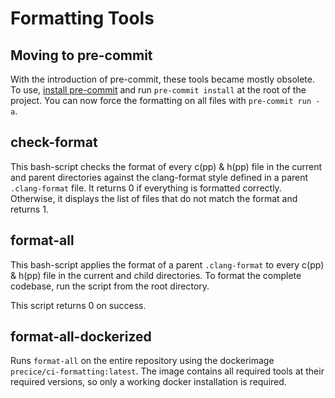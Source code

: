 # Formatting Tools

## Moving to pre-commit

With the introduction of pre-commit, these tools became mostly obsolete.
To use, [install pre-commit](https://pre-commit.com/#install) and run `pre-commit install` at the root of the project.
You can now force the formatting on all files with `pre-commit run -a`.

## check-format

This bash-script checks the format of every c(pp) & h(pp) file in the current and parent directories against the clang-format style defined in a parent `.clang-format` file.
It returns 0 if everything is formatted correctly.
Otherwise, it displays the list of files that do not match the format and returns 1.

## format-all

This bash-script applies the format of a parent `.clang-format` to every c(pp) & h(pp) file in the current and child directories. To format the complete codebase, run the script from the root directory.

This script returns 0 on success.

## format-all-dockerized

Runs `format-all` on the entire repository using the dockerimage `precice/ci-formatting:latest`.
The image contains all required tools at their required versions, so only a working docker installation is required.

